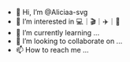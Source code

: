 - 👋 Hi, I’m @Aliciaa-svg
- 👀 I’m interested in 💻｜🎬｜✈️｜🥨
- 🌱 I’m currently learning ...
- 💞️ I’m looking to collaborate on ...
- 📫 How to reach me ...

<!---
Aliciaa-svg/Aliciaa-svg is a ✨ special ✨ repository because its `README.md` (this file) appears on your GitHub profile.
You can click the Preview link to take a look at your changes.
--->
